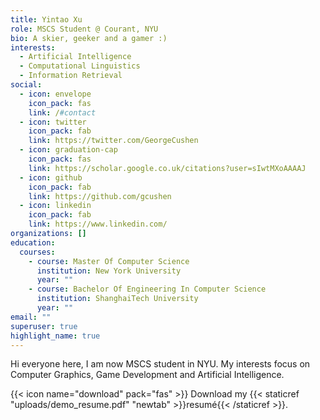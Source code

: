 ```yaml
---
title: Yintao Xu
role: MSCS Student @ Courant, NYU
bio: A skier, geeker and a gamer :)
interests:
  - Artificial Intelligence
  - Computational Linguistics
  - Information Retrieval
social:
  - icon: envelope
    icon_pack: fas
    link: /#contact
  - icon: twitter
    icon_pack: fab
    link: https://twitter.com/GeorgeCushen
  - icon: graduation-cap
    icon_pack: fas
    link: https://scholar.google.co.uk/citations?user=sIwtMXoAAAAJ
  - icon: github
    icon_pack: fab
    link: https://github.com/gcushen
  - icon: linkedin
    icon_pack: fab
    link: https://www.linkedin.com/
organizations: []
education:
  courses:
    - course: Master Of Computer Science
      institution: New York University
      year: ""
    - course: Bachelor Of Engineering In Computer Science
      institution: ShanghaiTech University
      year: ""
email: ""
superuser: true
highlight_name: true
---
```

Hi everyone here, I am now MSCS student in NYU. My interests focus on Computer Graphics, Game Development and Artificial Intelligence.

{{< icon name="download" pack="fas" >}} Download my {{< staticref "uploads/demo_resume.pdf" "newtab" >}}resumé{{< /staticref >}}.